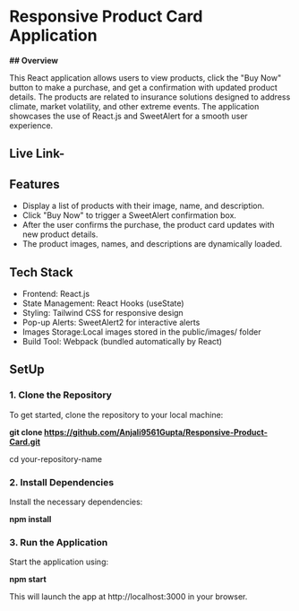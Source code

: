 # **Responsive Product Card Application**

**## **Overview****

<p>This React application allows users to view products, click the "Buy Now" button to make a purchase, and get a confirmation with updated product details. The products are related to insurance solutions designed to address climate, market volatility, and other extreme events. The application showcases the use of React.js and SweetAlert for a smooth user experience.</p>

## Live Link- 

## Features
<ul>
<li>Display a list of products with their image, name, and description.</li>
  
<li>Click "Buy Now" to trigger a SweetAlert confirmation box.</li>

<li>After the user confirms the purchase, the product card updates with new product details.</li>

<li>The product images, names, and descriptions are dynamically loaded.</li>

</ul>

## Tech Stack
<ul>
  
<li>Frontend: React.js</li>

<li>State Management: React Hooks (useState)</li>

<li>Styling: Tailwind CSS for responsive design</li>

<li>Pop-up Alerts: SweetAlert2 for interactive alerts</li>

<li>Images Storage:Local images stored in the public/images/ folder</li>

<li>Build Tool: Webpack (bundled automatically by React)</li>

</ul>

## SetUp

### **1. Clone the Repository**

To get started, clone the repository to your local machine:


**git clone https://github.com/Anjali9561Gupta/Responsive-Product-Card.git**

cd your-repository-name

### **2. Install Dependencies**

 Install the necessary dependencies:
 
**npm install**

### **3. Run the Application**

Start the application using:

**npm start**

This will launch the app at http://localhost:3000 in your browser.





